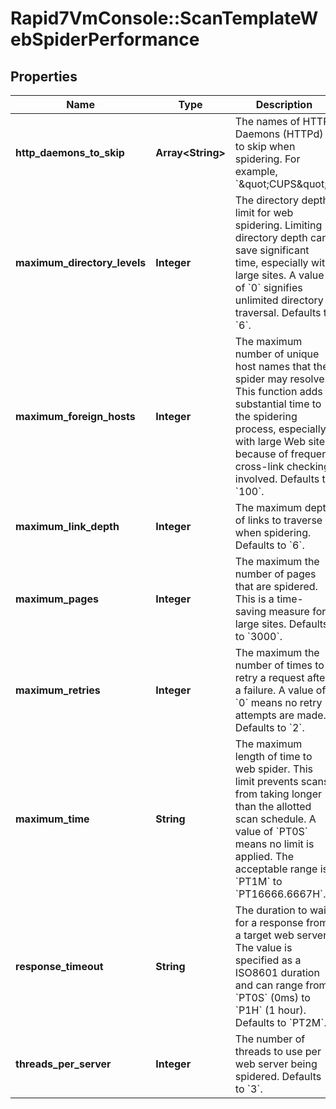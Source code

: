 # Rapid7VmConsole::ScanTemplateWebSpiderPerformance

## Properties
Name | Type | Description | Notes
------------ | ------------- | ------------- | -------------
**http_daemons_to_skip** | **Array&lt;String&gt;** | The names of HTTP Daemons (HTTPd) to skip when spidering. For example, &#x60;\&quot;CUPS\&quot;&#x60;. | [optional] 
**maximum_directory_levels** | **Integer** | The directory depth limit for web spidering. Limiting directory depth can save significant time, especially with large sites. A value of &#x60;0&#x60; signifies unlimited directory traversal. Defaults to &#x60;6&#x60;. | [optional] 
**maximum_foreign_hosts** | **Integer** | The maximum number of unique host names that the spider may resolve. This function adds substantial time to the spidering process, especially with large Web sites, because of frequent cross-link checking involved. Defaults to &#x60;100&#x60;. | [optional] 
**maximum_link_depth** | **Integer** | The maximum depth of links to traverse when spidering. Defaults to &#x60;6&#x60;. | [optional] 
**maximum_pages** | **Integer** | The maximum the number of pages that are spidered. This is a time-saving measure for large sites. Defaults to &#x60;3000&#x60;. | [optional] 
**maximum_retries** | **Integer** | The maximum the number of times to retry a request after a failure. A value of &#x60;0&#x60; means no retry attempts are made. Defaults to &#x60;2&#x60;. | [optional] 
**maximum_time** | **String** | The maximum length of time to web spider. This limit prevents scans from taking longer than the allotted scan schedule. A value of &#x60;PT0S&#x60; means no limit is applied. The acceptable range is &#x60;PT1M&#x60; to &#x60;PT16666.6667H&#x60;. | [optional] 
**response_timeout** | **String** | The duration to wait for a response from a target web server. The value is specified as a ISO8601 duration and can range from &#x60;PT0S&#x60; (0ms) to &#x60;P1H&#x60; (1 hour). Defaults to &#x60;PT2M&#x60;. | [optional] 
**threads_per_server** | **Integer** | The number of threads to use per web server being spidered. Defaults to &#x60;3&#x60;. | [optional] 


